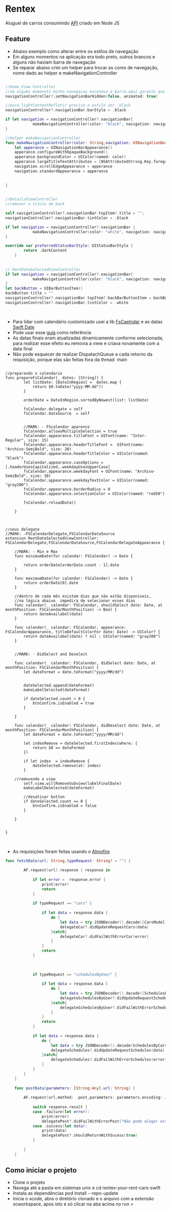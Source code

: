 # Rentex 
Aluguel de carros consumindo [API](https://github.com/kenjimaeda54/rentex-api-express) criado em Node JS 


## Feature
- Abaixo exemplo como alterar entre os estilos de navegação 
- Em alguns momentos na aplicação era todo preto, outros brancos e alguns não haviam barra de navegação 
- Se reparar abaixo criei um helper para trocar as cores de navegação, nome dado ao helper e makeNavigationController

```swift

//Home View Controller
//em algums momenots minha navegacao escondia a barra,aqui garanto que sera exebida
navigationController?.setNavigationBarHidden(false, animated: true)

//para lightContentRefletir precisa o estilo ser .black
navigationController?.navigationBar.barStyle = .black

if let navigation = navigationController?.navigationBar{
			makeNavigationController(color: "black", navigation: navigation)
}

//helper makeNavigationController
func makeNavigationController(color: String,navigation: UINavigationBar) {
	let apperance = UINavigationBarAppearance()
	apperance.configureWithOpaqueBackground()
	apperance.backgroundColor = UIColor(named: color)
	apperance.largeTitleTextAttributes = [NSAttributedString.Key.foregroundColor: UIColor.white]
	navigation.scrollEdgeAppearance = apperance
	navigation.standardAppearance = apperance
	
	
}
		

//DetailsViewController
//remover o titulo de back

self.navigationController?.navigationBar.topItem?.title = "";
navigationController?.navigationBar.tintColor = .black

if let navigation = navigationController?.navigationBar {
			makeNavigationController(color: "white", navigation: navigation)
}

override var preferredStatusBarStyle: UIStatusBarStyle {
		return .darkContent
	}
  
 
// RentDateSelectedViewController
if let navigation = navigationController?.navigationBar{
			makeNavigationController(color: "black", navigation: navigation)
}
let backButton = UIBarButtonItem()
backButton.title = ""
navigationController?.navigationBar.topItem?.backBarButtonItem = backButton
navigationController?.navigationBar.tintColor = .white



```

##

- Para lidar com calendário customizado usei a lib [FsCaelndar](https://github.com/WenchaoD/FSCalendar) e as datas [Swift Date](https://cocoapods.org/pods/SwiftDate)
- Pode usar esse [guia](https://www.youtube.com/watch?v=FipNDF7g9tE) como referência
- As datas finais eram atualizadas dinamicamente conforme  selecionada, para realizar esse efeito eu removia a view e criava novamente com a data final
- Não pode esquecer de realizar DispatachQueue a cada retorno da  requisição, porque elas são feitas fora da thread  main

```swfit 

//preparando o calendario
func prepareFsCalendar(_ dates: [String]) {
		let listDate: [DateInRegion] =  dates.map {
			return $0.toDate("yyyy-MM-dd")!
		}
		
		orderDate = DateInRegion.sortedByNewest(list: listDate)
		
		fsCalendar.delegate = self
		fsCalendar.dataSource  = self
	
		
		//MARK: - FScalendar aparence
		fsCalendar.allowsMultipleSelection = true
		fsCalendar.appearance.titleFont = UIFont(name: "Inter-Regular", size: 15)
		fsCalendar.appearance.headerTitleFont =  UIFont(name: "Archivo-SemiBold", size: 20)
		fsCalendar.appearance.headerTitleColor = UIColor(named: "black")
		fsCalendar.appearance.caseOptions = [.headerUsesCapitalized,.weekdayUsesUpperCase]
		fsCalendar.appearance.weekdayFont = UIFont(name: "Archivo-SemiBold", size: 10)
		fsCalendar.appearance.weekdayTextColor = UIColor(named: "gray200")
		fsCalendar.appearance.borderRadius = 0
		fsCalendar.appearance.selectionColor = UIColor(named: "red50")
		
		fsCalendar.reloadData()
		
	}
  


//seus delegate
//MARK: -FSCalendarDelegate,FSCalendarDataSource
extension RentDateSelectedViewController: FSCalendarDelegate,FSCalendarDataSource,FSCalendarDelegateAppearance {
	
	//MARK: - Min e Max
	func minimumDate(for calendar: FSCalendar) -> Date {
		
		return orderDate[orderDate.count - 1].date
	}
	
	func maximumDate(for calendar: FSCalendar) -> Date {
		return orderDate[0].date
	}
	
	//dentro de cada mês existem dias que não estão disponíveis,
	//na lógica abaixo  impedira de selecionar esses dias
	func calendar(_ calendar: FSCalendar, shouldSelect date: Date, at monthPosition: FSCalendarMonthPosition) -> Bool {
		return dateAvailabel(date)
	}
	
	func calendar(_ calendar: FSCalendar, appearance: FSCalendarAppearance, titleDefaultColorFor date: Date) -> UIColor? {
		return dateAvailabel(date) ? nil : UIColor(named: "gray200")
	}
	
	
	//MARK: - DidSelect and Deselect
	
	func calendar(_ calendar: FSCalendar, didSelect date: Date, at monthPosition: FSCalendarMonthPosition) {
		let dateFormat = date.toFormat("yyyy/MM/dd")
		
		
		dateSelected.append(dateFormat)
		makeLabelSelected(dateFormat)
		
		if dateSelected.count > 0 {
			btnConfirm.isEnabled = true
		}
		
	}
	
	func calendar(_ calendar: FSCalendar, didDeselect date: Date, at monthPosition: FSCalendarMonthPosition) {
		let dateFormat = date.toFormat("yyyy/MM/dd")
		
		let indexRemove = dateSelected.firstIndex(where: {
			return $0 == dateFormat
		})
		
		if let index  = indexRemove {
			dateSelected.remove(at: index)
		}
		
    //removendo a view
		self.view.willRemoveSubview(labelFinalDate)
		makeLabelDeSelected(dateFormat)
		
		//desativar button
		if dateSelected.count == 0 {
			btnConfirm.isEnabled = false
		}
		
	}
	
	
}


```

## 
- As requisições foram feitas usando o [Almofire](https://github.com/Alamofire/Alamofire)

```swift
func fetchData(url: String,typeRequest: String? = "") {
		
		AF.request(url).response { response in
			
			if let error =  response.error {
				print(error)
				return
			}
			
			if typeRequest == "cars" {
				
				if let data = response.data {
					do {
						let data = try JSONDecoder().decode([CarsModel].self, from: data)
						delegateCar?.didUpdateRequestCars(data)
					}catch{
						delegateCar?.didFailWithErrorCar(error)
					}
				}
				return
			}
			
			
			
			if typeRequest == "schedulesByUser" {
				
				if let data = response.data {
					do {
						let data = try JSONDecoder().decode([SchedulesByUserModel].self, from: data)
						delegateSchedulesByUser?.didUpdateRequestSchedulesByUser(data)
					}catch{
						delegateSchedulesByUser?.didFailWithErrorSchedulesByUser(error)
					}
				}
				return
			}
			
			if let data = response.data {
				do {
					let data = try JSONDecoder().decode(SchedulesByCarsModel.self, from: data)
					delegateSchedules?.didUpdateRequestSchedules(data)
				}catch{
					delegateSchedules?.didFailWithErrorSchedules(error)
				}
			}
		}
	}
	
	func postData(parameters: [String:Any],url: String) {
		
		AF.request(url,method: .post,parameters: parameters,encoding: JSONEncoding.default).validate(statusCode: 200..<299).responseData {response  in
			
			switch response.result {
			case .failure(let error):
				print(error)
				delegatePost?.didFailWithErrorPost("Não pode alugar este carro, porque  está  na sua lista de  alugados")
			case .success(let data):
				print(data)
				delegatePost?.shouldReturnWithSucess(true)
			}
			
		}
	}

```

## Como iniciar o projeto
- Clone o projeto
- Navega até a pasta em sistemas unix e cd rentex-your-rent-cars-swift
- Instala as dependências pod install --repo-update
- Inicia o xcode, abra o diretório clonado e o  arquivo com a extensão xcworkspace, apos isto e só clicar na aba acima no run > 


